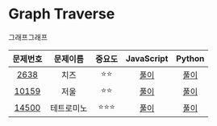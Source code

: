 # Graph Traverse

그래프그래프


|문제번호|문제이름|중요도|JavaScript|Python|
| :-----: | :-----: | :-----: | :-----: | :-----: | 
| <a href="https://www.acmicpc.net/problem/2638" target="_blank">2638</a> |치즈|⭐️⭐️| <a href="https://github.com/hyunjinee/Algorithm/blob/master/solved.ac/graph_traversal/2638.js" target="_blank">풀이</a> | <a href="https://github.com/hyunjinee/Algorithm/blob/master/solved.ac/graph_traversal/2638.py" target="_blank">풀이</a>|
| <a href="https://www.acmicpc.net/problem/10159" target="_blank">10159</a> |저울|⭐️⭐️| <a href="https://github.com/hyunjinee/Algorithm/blob/master/solved.ac/graph_traversal/10159.js" target="_blank">풀이</a> | <a href="https://github.com/hyunjinee/Algorithm/blob/master/solved.ac/graph_traversal/10159.py" target="_blank">풀이</a>|
| <a href="https://www.acmicpc.net/problem/14500" target="_blank">14500</a> |테트로미노|⭐️⭐️⭐️| <a href="https://github.com/hyunjinee/Algorithm/blob/master/solved.ac/graph_traversal/14500.js" target="_blank">풀이</a> | <a href="https://github.com/hyunjinee/Algorithm/blob/master/solved.ac/graph_traversal/14500.py" target="_blank">풀이</a>|
